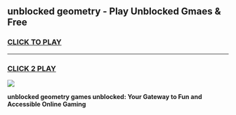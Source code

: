 
## unblocked geometry - Play Unblocked Gmaes & Free
<h3>
<a href="https://news.freeplayer.one?title=unblocked_geometry&ref=16F">CLICK TO PLAY</a></h3>
<hr>

<h3>
<a href="https://news.freeplayer.one?title=unblocked_geometry&ref=16F">CLICK 2 PLAY</a>
  
</h3>

<a href="https://news.freeplayer.one?title=unblocked_geometry&ref=16F/"><img src="https://clearcache.store/games.png"></a>


**unblocked geometry games unblocked: Your Gateway to Fun and Accessible Online Gaming**
